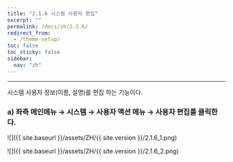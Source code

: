 ```yaml
---
title: "2.1.6 시스템 사용자 편집"
excerpt: ""
permalink: /docs/zh/2.1.6/
redirect_from:
  - /theme-setup/
toc: false
toc_sticky: false
sidebar:
  nav: "zh"
---
```


---
시스템 사용자 정보(이름, 설명)를 편집 하는 기능이다.

### a\) 좌측 메인메뉴 → 시스템 → 사용자 액션 메뉴 → 사용자 편집를 클릭한다.
![]({{ site.baseurl }}/assets/ZH/{{ site.version }}/2.1.6_1.png)

![]({{ site.baseurl }}/assets/ZH/{{ site.version }}/2.1.6_2.png)
